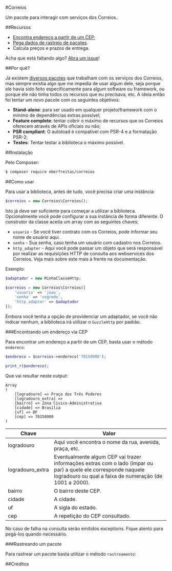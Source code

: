 #Correios

Um pacote para interagir com serviços dos Correios.

##Recursos

* [Encontra endereço a partir de um CEP](#encontrando-um-endereço-via-cep);
* [Pega dados de rastreio de pacotes](#rastreando-um-pacote).
* Calcula preços e prazos de entrega.

Acha que está faltando algo? [Abra um issue](https://github.com/eberfreitas/correios/issues/new)!

##Por quê?

Já existem [diversos pacotes](https://packagist.org/search/?q=correios) que
trabalham com os serviços dos Correios, mas sempre existia algo que me impedia
de usar algum dele, seja porque ele havia sido feito especificamente para algum
software ou framework, ou porque ele não tinha todos os recursos que eu
precisava, etc. A ideia então foi tentar um novo pacote com os seguintes
objetivos:

* **Stand-alone**: para ser usado em qualquer projeto/framework com o mínimo de
  dependências extras possível;
* **Feature complete**: tentar cobrir o máximo de recursos que os Correios
  oferecem através de APIs oficiais ou não;
* **PSR compliant**: O autoload é compatível com PSR-4 e a formatação PSR-2;
* **Testes**: Tentar testar a biblioteca o máximo possível.

##Instalação

Pelo Composer:

``` bash
$ composer require eberfreitas/correios
```

##Como usar

Para usar a biblioteca, antes de tudo, você precisa criar uma instância:

``` php
$correios = new Correios\Correios();
```

Isto já deve ser suficiente para começar a utilizar a biblioteca. Opcionalmente
você pode configurar a sua instância de forma diferente. O construtor da classe
aceita um array com as seguintes chaves:

* `usuario` - Se você tiver contrato com os Correios, pode informar seu nome de
  usuário aqui.
* `senha` - Sua senha, caso tenha um usuário com cadastro nos Correios.
* `http_adapter` - Aqui você pode passar um objeto que será responsável por
  realizar as requisições HTTP de consulta aos webservices dos Correios. Veja
  mais sobre este mais à frente na documentação.

Exemplo:

``` php
$adaptador = new MinhaClasseHttp;

$correios = new Correios\Correios([
    'usuario' => 'joao',
    'senha' => 'segredo',
    'http_adapter' => $adaptador
]);
```

Embora você tenha a opção de providenciar um adaptador, se você não indicar
nenhum, a biblioteca irá utilizar o `GuzzleHttp` por padrão.

###Encontrando um endereço via CEP

Para encontrar um endereço a partir de um CEP, basta usar o método `endereco`:

``` php
$endereco = $correios->endereco('70150900');

print_r($endereco);
```

Que vai resultar neste output:

```
Array
(
    [logradouro] => Praça dos Três Poderes
    [logradouro_extra] =>
    [bairro] => Zona Cívico-Administrativa
    [cidade] => Brasília
    [uf] => DF
    [cep] => 70150900
)
```

Chave            | Valor
-----------------|-----------------
logradouro       | Aqui você encontra o nome da rua, avenida, praça, etc.
logradouro_extra | Eventualmente algum CEP vai trazer informações extras com o lado (ímpar ou par) a quele ele corresponde naquele logradouro ou qual a faixa de numeração (de 1001 a 2000).
bairro           | O bairro deste CEP.
cidade           | A cidade.
uf               | A sigla do estado.
cep              | A repetição do CEP consultado.

No caso de falha na consulta serão emitidos exceptions. Fique atento para
pegá-los quando necessário.

###Rastreando um pacote

Para rastrear um pacote basta utilizar o método `rastreamento`:

##Créditos